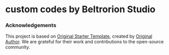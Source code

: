 # <NAME> custom codes by Beltrorion Studio


### Acknowledgements

This project is based on [Original Starter Template](https://github.com/finsweet/developer-starter), created by [Original Author](https://github.com/finsweet). We are grateful for their work and contributions to the open-source community.
